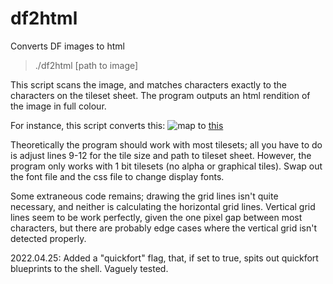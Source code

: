 # df2html
Converts DF images to html

> ./df2html [path to image]

This script scans the image, and matches characters exactly to the characters on the tileset sheet. The program outputs an html rendition of the image in full colour.

For instance, this script converts this: ![map](https://i.imgur.com/fYxFDRi.png) to [this](http://htmlpreview.github.io/?https://github.com/eniteris/df2html/blob/master/map.html)

Theoretically the program should work with most tilesets; all you have to do is adjust lines 9-12 for the tile size and path to tileset sheet. However, the program only works with 1 bit tilesets (no alpha or graphical tiles). Swap out the font file and the css file to change display fonts.

Some extraneous code remains; drawing the grid lines isn't quite necessary, and neither is calculating the horizontal grid lines. Vertical grid lines seem to be work perfectly, given the one pixel gap between most characters, but there are probably edge cases where the vertical grid isn't detected properly.

2022.04.25: Added a "quickfort" flag, that, if set to true, spits out quickfort blueprints to the shell. Vaguely tested.
